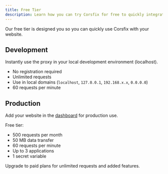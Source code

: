 ```yaml
---
title: Free Tier
description: Learn how you can try Corsfix for free to quickly integrate your website.
---
```


Our free tier is designed you so you can quickly use Corsfix with your website.

## Development

Instantly use the proxy in your local development environment (localhost).

- No registration required
- Unlimited requests
- Use in local domains (`localhost`, `127.0.0.1`, `192.168.x.x`, `0.0.0.0`)
- 60 requests per minute

## Production

Add your website in the [dashboard](/docs/dashboard/application) for production use.

Free tier:

- 500 requests per month
- 50 MB data transfer
- 60 requests per minute
- Up to 3 applications
- 1 secret variable

Upgrade to paid plans for unlimited requests and added features.
